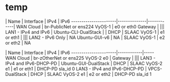 # temp


| Name | Interface | IPv4 | IPv6 ----------------------|--------------|------------| WAN Cloud | br-PublicNet or ens224 VyOS-1 | e0 or eth0 Gateway | ||| LAN1 - IPv4 and IPv6 | Ubuntu-CLI-DualStack | | DHCP | SLAAC VyOS-1 | e1 or eth1 | ||| LAN2 - IPv6 Only | NA Ubuntu-GUI-v6 | NA | SLAAC VyOS-1 | e2 or eth2 | NA

| Name | Interface | IPv4 | IPv6 ----------------------|------------|----- WAN Cloud | br-zOtherNet or ens225 VyOS-2 e0 | Gateway | ||| LAN3 - IPv4 and IPv6-DHCP-PD | Ubuntu-GUI-DualStack | DHCP | SLAAC VyOS-2 e1 | e1 or eth1 | DHCP-PD sla_id 0 LAN3 - IPv4 and IPv6-DHCP-PD | VPCS-DualStack | DHCP | SLAAC VyOS-2 e1 | e2 or eth2 | DHCP-PD sla_id 1
